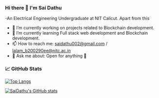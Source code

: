 ### Hi there 👋 I'm Sai Dathu

-An Electrical Engineering Undergraduate at NIT Calicut.
Apart from this
- 🔭 I’m currently working on projects related to Blockchain development.
- 🌱 I’m currently learning Full stack web development and Blockchain development.
- 📫 How to reach me: saidathu002@gmail.com / lalam_b200290ee@nitc.ac.in
- 💬 Ask me about: Open for anything 🙂
<!-- - ⚡ Fun fact: ... -->
<!-- - 😄 Pronouns: ... -->
<!-- - 👯 I’m looking to collaborate on a projects related to any filed -->
<!-- - 🤔 I’m looking for help with ... -->

### 📈 GitHub Stats

[![Top Langs](https://github-readme-stats.vercel.app/api/top-langs/?username=saidathu-lalam&layout=compact&theme=vision-friendly-dark)](https://github.com/anuraghazra/github-readme-stats)

[![SaiDathu's GitHub stats](https://github-readme-stats.vercel.app/api?username=saidathu-lalam)](https://github.com/anuraghazra/github-readme-stats)
